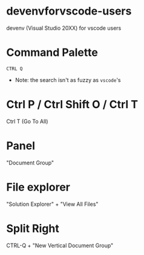 # devenvforvscode-users
devenv (Visual Studio 20XX) for vscode users

# Command Palette
`CTRL Q`
* Note: the search isn't as fuzzy as `vscode`'s

# Ctrl P / Ctrl Shift O / Ctrl T

Ctrl T (Go To All)

# Panel
"Document Group"

# File explorer
"Solution Explorer" + "View All Files"

# Split Right 
CTRL-Q + "New Vertical Document Group"

